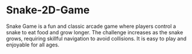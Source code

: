 # Snake-2D-Game
Snake Game﻿ is a fun and classic arcade game where players control a snake to eat food and grow longer. The challenge increases as the snake grows, requiring skillful navigation to avoid collisions. It is easy to play and enjoyable for all ages.

